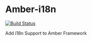 # Amber-i18n

[![Build Status](https://travis-ci.org/amberframework/citrine-i18n.svg?branch=master)](https://travis-ci.org/amberframework/citrine-i18n)

Add i18n Support to  Amber Framework
